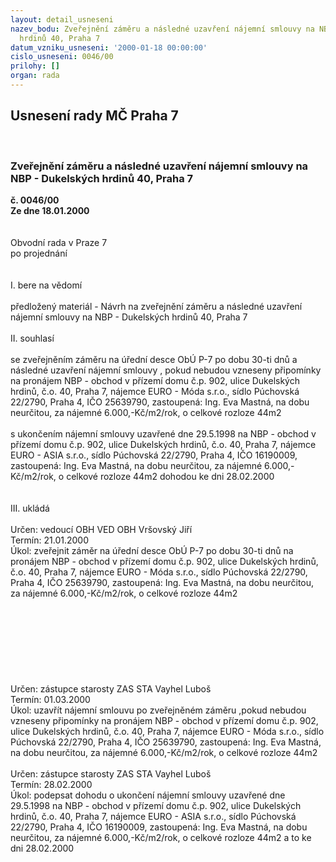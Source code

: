 ```yaml
---
layout: detail_usneseni
nazev_bodu: Zveřejnění záměru a následné uzavření nájemní smlouvy na NBP - Dukelských
  hrdinů 40, Praha 7
datum_vzniku_usneseni: '2000-01-18 00:00:00'
cislo_usneseni: 0046/00
prilohy: []
organ: rada
---
```

<div id="ucUsn_pList" class="usn">
	<span><h2>Usnesení rady MČ Praha 7 </h2>
<br></span><div class="standBody">
<span><h3>Zveřejnění záměru a následné uzavření nájemní smlouvy na NBP - Dukelských hrdinů 40, Praha 7</h3></span><div class="center">
		<strong>č. 0046/00</strong><br>
	</div>
<div class="center">
		<strong>Ze dne 18.01.2000</strong><br><br>
	</div>
<br>Obvodní rada v Praze 7<br>po projednání<br><br><br>I.	bere na vědomí<br><br> předložený materiál - Návrh na zveřejnění záměru a následné uzavření nájemní smlouvy na NBP - Dukelských hrdinů 40, Praha 7<br><br>II.	souhlasí <br><br>se zveřejněním záměru na úřední desce ObÚ P-7 po dobu 30-ti dnů a následné uzavření nájemní smlouvy , pokud nebudou vzneseny připomínky na pronájem NBP - obchod  v přízemí domu č.p. 902, ulice Dukelských hrdinů, č.o. 40, Praha 7, nájemce EURO - Móda s.r.o., sídlo  Púchovská 22/2790, Praha 4, IČO 25639790, zastoupená: Ing. Eva Mastná, na dobu neurčitou, za nájemné 6.000,-Kč/m2/rok, o celkové rozloze 44m2<br><br>s ukončením nájemní smlouvy uzavřené dne 29.5.1998 na NBP - obchod  v přízemí domu č.p. 902, ulice Dukelských hrdinů, č.o. 40, Praha 7, nájemce EURO - ASIA s.r.o., sídlo  Púchovská 22/2790, Praha 4, IČO 16190009, zastoupená: Ing. Eva Mastná, na dobu neurčitou, za nájemné 6.000,-Kč/m2/rok, o celkové rozloze 44m2 dohodou ke dni 28.02.2000<br><br><br>III.	ukládá <br><br> Určen:	vedoucí OBH	VED OBH Vršovský Jiří<br>Termín: 21.01.2000<br>Úkol:	zveřejnit záměr na úřední desce ObÚ P-7 po dobu 30-ti dnů  na pronájem NBP - obchod  v přízemí domu č.p. 902, ulice Dukelských hrdinů, č.o. 40, Praha 7, nájemce EURO - Móda s.r.o., sídlo  Púchovská 22/2790, Praha 4, IČO 25639790, zastoupená: Ing. Eva Mastná, na dobu neurčitou, za nájemné 6.000,-Kč/m2/rok, o celkové rozloze 44m2<br> <br><br><br><br><br><br><br><br> Určen:	zástupce starosty	ZAS STA Vayhel Luboš<br>Termín: 01.03.2000<br>Úkol:	uzavřít nájemní smlouvu po zveřejněném záměru ,pokud nebudou vzneseny připomínky na pronájem NBP - obchod  v přízemí domu č.p. 902, ulice Dukelských hrdinů, č.o. 40, Praha 7, nájemce EURO - Móda s.r.o., sídlo  Púchovská 22/2790, Praha 4, IČO 25639790, zastoupená: Ing. Eva Mastná, na dobu neurčitou, za nájemné 6.000,-Kč/m2/rok, o celkové rozloze 44m2 <br> <br> Určen:	zástupce starosty	ZAS STA Vayhel Luboš<br>Termín: 28.02.2000<br>Úkol:	podepsat dohodu o ukončení nájemní smlouvy uzavřené dne 29.5.1998 na NBP - obchod  v přízemí domu č.p. 902, ulice Dukelských hrdinů, č.o. 40, Praha 7, nájemce EURO - ASIA s.r.o., sídlo  Púchovská 22/2790, Praha 4, IČO 16190009, zastoupená: Ing. Eva Mastná, na dobu neurčitou, za nájemné 6.000,-Kč/m2/rok, o celkové rozloze 44m2 a to ke dni 28.02.2000<br><br>
</div>
</div>
